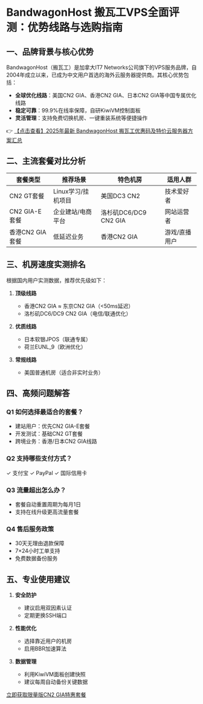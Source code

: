 # BandwagonHost 搬瓦工VPS全面评测：优势线路与选购指南

## 一、品牌背景与核心优势

BandwagonHost（搬瓦工）是加拿大IT7 Networks公司旗下的VPS服务品牌，自2004年成立以来，已成为中文用户首选的海外云服务器提供商。其核心优势包括：

- **全球优化线路**：美国CN2 GIA、香港CN2 GIA、日本CN2 GIA等中国专属优化线路
- **稳定可靠**：99.9%在线率保障，自研KiwiVM控制面板
- **灵活管理**：支持免费切换机房、一键重装系统等便捷操作

👉 [【点击查看】2025年最新 BandwagonHost 搬瓦工优惠码及特价云服务器方案汇总](https://bit.ly/banwagon)

## 二、主流套餐对比分析

| 套餐类型        | 推荐场景               | 特色机房                     | 适用人群           |
|-----------------|-----------------------|-----------------------------|-------------------|
| CN2 GT套餐      | Linux学习/挂机项目    | 美国DC3 CN2                 | 技术爱好者        |
| CN2 GIA-E套餐   | 企业建站/电商平台     | 洛杉矶DC6/DC9 CN2 GIA       | 网站运营者        |
| 香港CN2 GIA套餐 | 低延迟业务            | 香港CN2 GIA                 | 游戏/直播用户     |

## 三、机房速度实测排名

根据国内用户实测数据，推荐优先级如下：

1. **顶级线路**  
   - 香港CN2 GIA ≈ 东京CN2 GIA（<50ms延迟）
   - 洛杉矶DC6/DC9 CN2 GIA（电信/联通优化）

2. **优质线路**  
   - 日本软银JPOS（联通专属）
   - 荷兰EUNL_9（欧洲优化）

3. **常规线路**  
   - 美国普通机房（适合非实时业务）

## 四、高频问题解答

### Q1 如何选择最适合的套餐？
- 建站用户：优先CN2 GIA-E套餐
- 开发测试：基础CN2 GT套餐
- 跨境业务：香港/日本CN2 GIA线路

### Q2 支持哪些支付方式？
✓ 支付宝 ✓ PayPal ✓ 国际信用卡

### Q3 流量超出怎么办？
- 套餐自动重置周期为每月1日
- 支持在线升级更高流量套餐

### Q4 售后服务政策
- 30天无理由退款保障
- 7×24小时工单支持
- 免费数据备份服务

## 五、专业使用建议

1. **安全防护**  
   - 建议启用双因素认证
   - 定期更换SSH端口

2. **性能优化**  
   - 选择靠近用户的机房
   - 启用BBR加速算法

3. **数据管理**  
   - 利用KiwiVM面板创建快照
   - 建议每周自动备份关键数据

[立即获取限量版CN2 GIA特惠套餐](https://bit.ly/banwagon)